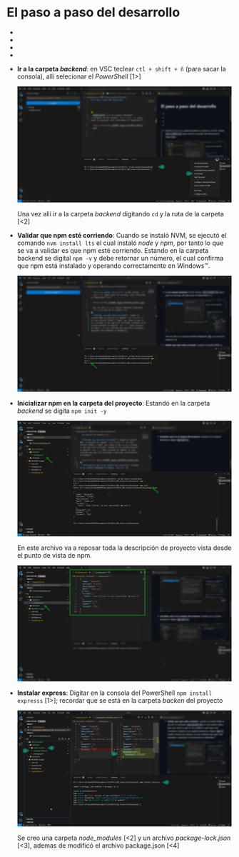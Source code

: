 # El paso a paso del desarrollo

-
-
-
-
- **Ir a la carpeta *backend***: en VSC teclear `ctl + shift + ñ` (para sacar la consola), allí selecionar el *PowerShell* [1>]

  ![PowerShell](./README-images/20230911_025912.png)

  Una vez allí ir a la carpeta *backend* digitando `cd` y la ruta de la carpeta [<2]

- **Validar que npm esté corriendo**: Cuando se instaló NVM, se ejecutó el comando `nvm install lts` el cual instaló *node* y *npm*, por tanto lo que se va a validar es que npm esté corriendo. Estando en la carpeta backend se digital `npm -v` y debe retornar un número, el cual confirma que npm está instalado y operando correctamente en Windows™.

  ![version del npm](./README-images/20230911_031634.png)

- **Inicializar npm en la carpeta del proyecto**: Estando en la carpeta *backend* se digita `npm init -y`

  ![npm init -y](./README-images/20230911_032933.png)

  En este archivo va a reposar toda la descripción de proyecto vista desde el punto de vista de npm.

  ![package](./README-images/20230911_033924.png)

- **Instalar express**: Digitar en la consola del PowerShell `npm install expresss` [1>]; recordar que se está en la carpeta *backen* del proyecto

  ![express instalado](./README-images/20230911_040307.png)

  Se creo una carpeta *node_modules* [<2] y un archivo *package-lock.json* [<3], ademas de modificó el archivo package.json [<4]